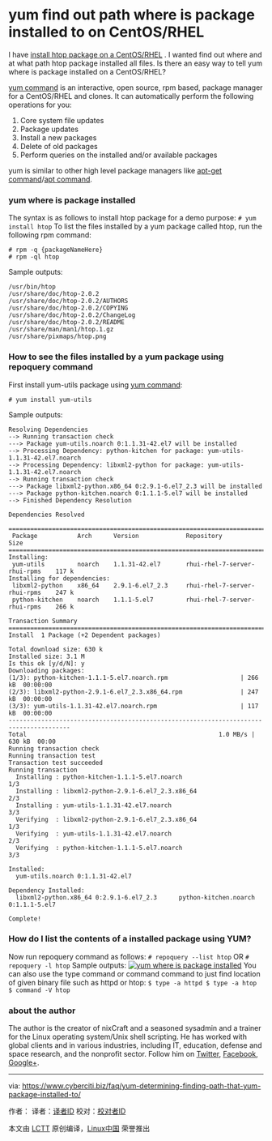 yum find out path where is package installed to on CentOS/RHEL
======

I have [install htop package on a CentOS/RHEL][1] . I wanted find out where and at what path htop package installed all files. Is there an easy way to tell yum where is package installed on a CentOS/RHEL? 

[yum command][2] is an interactive, open source, rpm based, package manager for a CentOS/RHEL and clones. It can automatically perform the following operations for you:

  1. Core system file updates
  2. Package updates
  3. Install a new packages
  4. Delete of old packages
  5. Perform queries on the installed and/or available packages

yum is similar to other high level package managers like [apt-get command][3]/[apt command][4].

### yum where is package installed

The syntax is as follows to install htop package for a demo purpose:
`# yum install htop`
To list the files installed by a yum package called htop, run the following rpm command:
```
# rpm -q {packageNameHere}
# rpm -ql htop
```
Sample outputs:
```
/usr/bin/htop
/usr/share/doc/htop-2.0.2
/usr/share/doc/htop-2.0.2/AUTHORS
/usr/share/doc/htop-2.0.2/COPYING
/usr/share/doc/htop-2.0.2/ChangeLog
/usr/share/doc/htop-2.0.2/README
/usr/share/man/man1/htop.1.gz
/usr/share/pixmaps/htop.png

```

### How to see the files installed by a yum package using repoquery command

First install yum-utils package using [yum command][2]:
```
# yum install yum-utils
```
Sample outputs:

```
Resolving Dependencies
--> Running transaction check
---> Package yum-utils.noarch 0:1.1.31-42.el7 will be installed
--> Processing Dependency: python-kitchen for package: yum-utils-1.1.31-42.el7.noarch
--> Processing Dependency: libxml2-python for package: yum-utils-1.1.31-42.el7.noarch
--> Running transaction check
---> Package libxml2-python.x86_64 0:2.9.1-6.el7_2.3 will be installed
---> Package python-kitchen.noarch 0:1.1.1-5.el7 will be installed
--> Finished Dependency Resolution
 
Dependencies Resolved
 
=======================================================================================
 Package           Arch      Version             Repository                       Size
=======================================================================================
Installing:
 yum-utils         noarch    1.1.31-42.el7       rhui-rhel-7-server-rhui-rpms    117 k
Installing for dependencies:
 libxml2-python    x86_64    2.9.1-6.el7_2.3     rhui-rhel-7-server-rhui-rpms    247 k
 python-kitchen    noarch    1.1.1-5.el7         rhui-rhel-7-server-rhui-rpms    266 k
 
Transaction Summary
=======================================================================================
Install  1 Package (+2 Dependent packages)
 
Total download size: 630 k
Installed size: 3.1 M
Is this ok [y/d/N]: y
Downloading packages:
(1/3): python-kitchen-1.1.1-5.el7.noarch.rpm                    | 266 kB  00:00:00     
(2/3): libxml2-python-2.9.1-6.el7_2.3.x86_64.rpm                | 247 kB  00:00:00     
(3/3): yum-utils-1.1.31-42.el7.noarch.rpm                       | 117 kB  00:00:00     
---------------------------------------------------------------------------------------
Total                                                     1.0 MB/s | 630 kB  00:00     
Running transaction check
Running transaction test
Transaction test succeeded
Running transaction
  Installing : python-kitchen-1.1.1-5.el7.noarch                                   1/3 
  Installing : libxml2-python-2.9.1-6.el7_2.3.x86_64                               2/3 
  Installing : yum-utils-1.1.31-42.el7.noarch                                      3/3 
  Verifying  : libxml2-python-2.9.1-6.el7_2.3.x86_64                               1/3 
  Verifying  : yum-utils-1.1.31-42.el7.noarch                                      2/3 
  Verifying  : python-kitchen-1.1.1-5.el7.noarch                                   3/3 
 
Installed:
  yum-utils.noarch 0:1.1.31-42.el7                                                     
 
Dependency Installed:
  libxml2-python.x86_64 0:2.9.1-6.el7_2.3      python-kitchen.noarch 0:1.1.1-5.el7     
 
Complete!
```


### How do I list the contents of a installed package using YUM?

Now run repoquery command as follows:
`# repoquery --list htop`
OR
`# repoquery -l htop`
Sample outputs:
[![yum where is package installed][5]][5]
You can also use the type command or command command to just find location of given binary file such as httpd or htop:
`$ type -a httpd
$ type -a htop
$ command -V htop`

### about the author

The author is the creator of nixCraft and a seasoned sysadmin and a trainer for the Linux operating system/Unix shell scripting. He has worked with global clients and in various industries, including IT, education, defense and space research, and the nonprofit sector. Follow him on [Twitter][6], [Facebook][7], [Google+][8].

--------------------------------------------------------------------------------

via: https://www.cyberciti.biz/faq/yum-determining-finding-path-that-yum-package-installed-to/

作者：[][a]
译者：[译者ID](https://github.com/译者ID)
校对：[校对者ID](https://github.com/校对者ID)

本文由 [LCTT](https://github.com/LCTT/TranslateProject) 原创编译，[Linux中国](https://linux.cn/) 荣誉推出

[a]:https://www.cyberciti.biz
[1]:https://www.cyberciti.biz/faq/centos-redhat-linux-install-htop-command-using-yum/
[2]:https://www.cyberciti.biz/faq/rhel-centos-fedora-linux-yum-command-howto/ (See Linux/Unix yum command examples for more info)
[3]:https://www.cyberciti.biz/tips/linux-debian-package-management-cheat-sheet.html (See Linux/Unix apt-get command examples for more info)
[4]:https://www.cyberciti.biz/faq/ubuntu-lts-debian-linux-apt-command-examples/ (See Linux/Unix apt command examples for more info)
[5]:https://www.cyberciti.biz/media/new/faq/2018/01/yum-where-is-package-installed.jpg
[6]:https://twitter.com/nixcraft
[7]:https://facebook.com/nixcraft
[8]:https://plus.google.com/+CybercitiBiz
